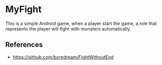 # MyFight
This is a simple Android game, when a player start the game, a role that represents the player will fight with monsters automatically.

## References
- https://github.com/boredream/FightWithoutEnd
